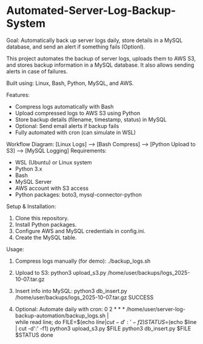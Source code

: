# Automated-Server-Log-Backup-System
Goal: Automatically back up server logs daily, store details in a MySQL database, and send an alert if something fails (Optionl).

This project automates the backup of server logs, uploads them to AWS S3, and stores backup information in a MySQL database. 
It also allows sending alerts in case of failures. 

Built using: Linux, Bash, Python, MySQL, and AWS.

Features:
- Compress logs automatically with Bash
- Upload compressed logs to AWS S3 using Python
- Store backup details (filename, timestamp, status) in MySQL
- Optional: Send email alerts if backup fails
- Fully automated with cron (can simulate in WSL)

Workflow Diagram:
[Linux Logs] --> [Bash Compress] --> [Python Upload to S3] --> [MySQL Logging] 
Requirements:
- WSL (Ubuntu) or Linux system
- Python 3.x
- Bash
- MySQL Server
- AWS account with S3 access
- Python packages: boto3, mysql-connector-python

Setup & Installation:

1. Clone this repository.
2. Install Python packages.
3. Configure AWS and MySQL credentials in config.ini.
4. Create the MySQL table.
  
Usage:

1. Compress logs manually (for demo):
   ./backup_logs.sh

2. Upload to S3:
   python3 upload_s3.py /home/user/backups/logs_2025-10-07.tar.gz

3. Insert info into MySQL:
   python3 db_insert.py /home/user/backups/logs_2025-10-07.tar.gz SUCCESS

4. Optional: Automate daily with cron:
   0 2 * * * /home/user/server-log-backup-automation/backup_logs.sh | \
   while read line; do
       FILE=$(echo $line | cut -d':' -f2)
       STATUS=$(echo $line | cut -d':' -f1)
       python3 upload_s3.py $FILE
       python3 db_insert.py $FILE $STATUS
   done
